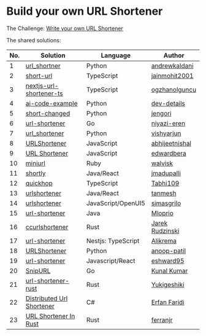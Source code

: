 # Build your own URL Shortener

The Challenge: [Write your own URL Shortener](https://codingchallenges.fyi/challenges/challenge-url-shortener)

The shared solutions:

| No. | Solution | Language | Author |
|----|----------|----------|--------|
| 1 | [url_shortner](https://github.com/andrewkaldani/url_shortner) | Python | [andrewkaldani](https://github.com/andrewkaldani) |
| 2 | [short-url](https://github.com/jainmohit2001/short-url) | TypeScript | [jainmohit2001](https://github.com/jainmohit2001) |
| 3 | [nextjs-url-shortener-ts](https://github.com/ogzhanolguncu/nextjs-url-shortener-ts) | TypeScript | [ogzhanolguncu](https://github.com/ogzhanolguncu) |
| 4 | [ai-code-example](https://github.com/dev-details/ai-code-example) | Python | [dev-details](https://github.com/dev-details) |
| 5 | [short-changed](https://github.com/jengori/short-changed) | Python | [jengori](https://github.com/jengori) |
| 6 | [url-shortener](https://github.com/niyazi-eren/url-shortener) | Go | [niyazi-eren](https://github.com/niyazi-eren/url-shortener) |
| 7 | [url_shortener](https://github.com/vishyarjun/url_shortener) | Python | [vishyarjun](https://github.com/vishyarjun) |
| 8 | [URLShortener](https://github.com/abhijeetnishal/URLShortener) | JavaScript | [abhijeetnishal](https://github.com/abhijeetnishal) |
| 9 | [URL Shortener](https://github.com/edwardbera/Url-Shortener) | JavaScript | [edwardbera](https://github.com/edwardbera) |
| 10 | [miniurl](https://github.com/walvisk/miniurl) | Ruby | [walvisk](https://github.com/walvisk) |
| 11 | [shortly](https://github.com/jmadupalli/shortly) | Java/React | [jmadupalli](https://github.com/jmadupalli) |
| 12 | [quickhop](https://github.com/Tabhi109/quickhop) | TypeScript | [Tabhi109](https://github.com/Tabhi109) |
| 13 | [urlshortener](https://github.com/tanmesh/urlshortener) | Java/React | [tanmesh](https://github.com/tanmesh) | 
| 14 | [urlshortener](https://github.com/simasgrilo/urlshortener) | JavaScript/OpenUI5 | [simasgrilo](https://github.com/simasgrilo) |
| 15 | [url-shortener](https://github.com/Mloprio/url-shortener) | Java | [Mloprio](https://github.com/Mloprio) |
| 16 | [ccurlshortener](https://github.com/jarekr/ccurlshortener) | Rust | [Jarek Rudzinski](https://github.com/jarekr) |
| 17 | [url-shortener](https://github.com/Alikrema/url-shortner) | Nestjs: TypeScript | [Alikrema](https://github.com/Alikrema/url-shortner)
| 18 | [URLShortener](https://github.com/anoop-patil/URLShortner) | Python | [anoop-patil](https://github.com/anoop-patil) |
| 19 | [url-shortener](https://github.com/eshward95/url-shortener) | Javascript/React | [eshward95](https://github.com/eshward95) |
| 20 | [SnipURL](https://github.com/KumarVariable/go-for-url-shortner) | Go | [Kunal Kumar](https://github.com/KumarVariable/) |
| 21 | [url-shortener-rust](https://github.com/Yukigeshiki/url-shortener-rust) | Rust | [Yukigeshiki](https://github.com/Yukigeshiki) |
| 22 | [Distributed Url Shortener](https://github.com/Erfan-ffa/UrlShortner-DistributedSystem-) | C# | [Erfan Faridi](https://github.com/Erfan-ffa) |
| 23  | [URL Shortener In Rust](https://github.com/ferranjr/build-your-own-in-rust/tree/main/url-shortener) | Rust | [ferranjr](https://github.com/ferranjr/) |
